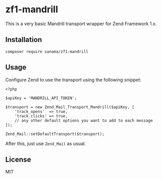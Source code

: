 # zf1-mandrill

This is a very basic Mandrill transport wrapper for Zend Framework 1.x.

## Installation

```
composer require sanoma/zf1-mandrill
```

## Usage

Configure Zend to use the transport using the following snippet:

```
<?php

$apiKey = 'MANDRILL_API_TOKEN';

$transport = new Zend_Mail_Transport_Mandrill($apiKey, [
	'track_opens'  => true,
	'track_clicks' => true,
	// any other default options you want to add to each message
]);

Zend_Mail::setDefaultTransport($transport);

```

After this, just use `Zend_Mail` as usual.

## License

MIT
